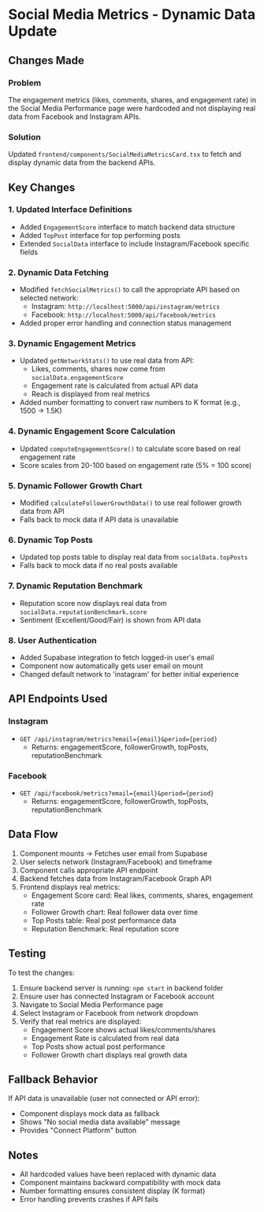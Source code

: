 # Social Media Metrics - Dynamic Data Update

## Changes Made

### Problem
The engagement metrics (likes, comments, shares, and engagement rate) in the Social Media Performance page were hardcoded and not displaying real data from Facebook and Instagram APIs.

### Solution
Updated `frontend/components/SocialMediaMetricsCard.tsx` to fetch and display dynamic data from the backend APIs.

## Key Changes

### 1. Updated Interface Definitions
- Added `EngagementScore` interface to match backend data structure
- Added `TopPost` interface for top performing posts
- Extended `SocialData` interface to include Instagram/Facebook specific fields

### 2. Dynamic Data Fetching
- Modified `fetchSocialMetrics()` to call the appropriate API based on selected network:
  - Instagram: `http://localhost:5000/api/instagram/metrics`
  - Facebook: `http://localhost:5000/api/facebook/metrics`
- Added proper error handling and connection status management

### 3. Dynamic Engagement Metrics
- Updated `getNetworkStats()` to use real data from API:
  - Likes, comments, shares now come from `socialData.engagementScore`
  - Engagement rate is calculated from actual API data
  - Reach is displayed from real metrics
- Added number formatting to convert raw numbers to K format (e.g., 1500 → 1.5K)

### 4. Dynamic Engagement Score Calculation
- Updated `computeEngagementScore()` to calculate score based on real engagement rate
- Score scales from 20-100 based on engagement rate (5% = 100 score)

### 5. Dynamic Follower Growth Chart
- Modified `calculateFollowerGrowthData()` to use real follower growth data from API
- Falls back to mock data if API data is unavailable

### 6. Dynamic Top Posts
- Updated top posts table to display real data from `socialData.topPosts`
- Falls back to mock data if no real posts available

### 7. Dynamic Reputation Benchmark
- Reputation score now displays real data from `socialData.reputationBenchmark.score`
- Sentiment (Excellent/Good/Fair) is shown from API data

### 8. User Authentication
- Added Supabase integration to fetch logged-in user's email
- Component now automatically gets user email on mount
- Changed default network to 'instagram' for better initial experience

## API Endpoints Used

### Instagram
- `GET /api/instagram/metrics?email={email}&period={period}`
  - Returns: engagementScore, followerGrowth, topPosts, reputationBenchmark

### Facebook
- `GET /api/facebook/metrics?email={email}&period={period}`
  - Returns: engagementScore, followerGrowth, topPosts, reputationBenchmark

## Data Flow

1. Component mounts → Fetches user email from Supabase
2. User selects network (Instagram/Facebook) and timeframe
3. Component calls appropriate API endpoint
4. Backend fetches data from Instagram/Facebook Graph API
5. Frontend displays real metrics:
   - Engagement Score card: Real likes, comments, shares, engagement rate
   - Follower Growth chart: Real follower data over time
   - Top Posts table: Real post performance data
   - Reputation Benchmark: Real reputation score

## Testing

To test the changes:

1. Ensure backend server is running: `npm start` in backend folder
2. Ensure user has connected Instagram or Facebook account
3. Navigate to Social Media Performance page
4. Select Instagram or Facebook from network dropdown
5. Verify that real metrics are displayed:
   - Engagement Score shows actual likes/comments/shares
   - Engagement Rate is calculated from real data
   - Top Posts show actual post performance
   - Follower Growth chart displays real growth data

## Fallback Behavior

If API data is unavailable (user not connected or API error):
- Component displays mock data as fallback
- Shows "No social media data available" message
- Provides "Connect Platform" button

## Notes

- All hardcoded values have been replaced with dynamic data
- Component maintains backward compatibility with mock data
- Number formatting ensures consistent display (K format)
- Error handling prevents crashes if API fails
